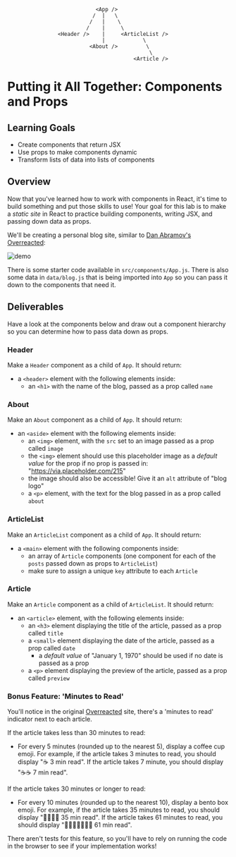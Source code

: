 

                                <App />
                               /  |   \
                              /   |    \
                             /    |     \
                    <Header />    |     <ArticleList />
                                  |            \
                              <About />         \
                                                 \
                                            <Article />
















# Putting it All Together: Components and Props

## Learning Goals

- Create components that return JSX
- Use props to make components dynamic
- Transform lists of data into lists of components

## Overview

Now that you've learned how to work with components in React, it's time to build
something and put those skills to use! Your goal for this lab is to make a
_static site_ in React to practice building components, writing JSX, and passing
down data as props.

We'll be creating a personal blog site, similar to
[Dan Abramov's Overreacted](https://overreacted.io/):

![demo](https://curriculum-content.s3.amazonaws.com/phase-2/react-hooks-component-props-mini-project/demo.png)

There is some starter code available in `src/components/App.js`. There is also
some data in `data/blog.js` that is being imported into `App` so you can pass it
down to the components that need it.

## Deliverables

Have a look at the components below and draw out a component hierarchy so you
can determine how to pass data down as props.

### Header

Make a `Header` component as a child of `App`. It should return:

- a `<header>` element with the following elements inside:
  - an `<h1>` with the name of the blog, passed as a prop called `name`

### About

Make an `About` component as a child of `App`. It should return:

- an `<aside>` element with the following elements inside:
  - an `<img>` element, with the `src` set to an image passed as a prop called
    `image`
  - the `<img>` element should use this placeholder image as a _default value_
    for the prop if no prop is passed in: "https://via.placeholder.com/215"
  - the image should also be accessible! Give it an `alt` attribute of "blog
    logo"
  - a `<p>` element, with the text for the blog passed in as a prop called
    `about`

### ArticleList

Make an `ArticleList` component as a child of `App`. It should return:

- a `<main>` element with the following components inside:
  - an array of `Article` components (one component for each of the `posts`
    passed down as props to `ArticleList`)
  - make sure to assign a unique `key` attribute to each `Article`

### Article

Make an `Article` component as a child of `ArticleList`. It should return:

- an `<article>` element, with the following elements inside:
  - an `<h3>` element displaying the title of the article, passed as a prop
    called `title`
  - a `<small>` element displaying the date of the article, passed as a prop
    called `date`
    - a _default value_ of "January 1, 1970" should be used if no date is passed
      as a prop
  - a `<p>` element displaying the preview of the article, passed as a prop
    called `preview`

### Bonus Feature: 'Minutes to Read'

You'll notice in the original [Overreacted](https://overreacted.io/) site,
there's a 'minutes to read' indicator next to each article.

If the article takes less than 30 minutes to read:

- For every 5 minutes (rounded up to the nearest 5), display a coffee cup emoji.
  For example, if the article takes 3 minutes to read, you should display "☕️ 3
  min read". If the article takes 7 minute, you should display "☕️☕️ 7 min
  read".

If the article takes 30 minutes or longer to read:

- For every 10 minutes (rounded up to the nearest 10), display a bento box
  emoji. For example, if the article takes 35 minutes to read, you should
  display "🍱🍱🍱🍱 35 min read". If the article takes 61 minutes to read, you
  should display "🍱🍱🍱🍱🍱🍱🍱 61 min read".

There aren't tests for this feature, so you'll have to rely on running the code
in the browser to see if your implementation works!
